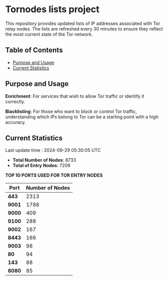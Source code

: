 # Tornodes lists project

This repository provides updated lists of IP addresses associated with Tor relay nodes. The lists are refreshed every 30 minutes to ensure they reflect the most current state of the Tor network.

## Table of Contents

- [Purpose and Usage](#purpose-and-usage)
- [Current Statistics](#current-statistics)


## Purpose and Usage

**Enrichment**: For services that wish to allow Tor traffic or identify it correctly.

**Blacklisting**: For those who want to block or control Tor traffic, understanding which IPs belong to Tor can be a starting point with a high accuracy.

## Current Statistics

Last update time : 2024-09-29 05:30:05 UTC

- **Total Number of Nodes**: 8733
- **Total of Entry Nodes**: 7209

**TOP 10 PORTS USED FOR TOR ENTRY NODES**

| **Port** | **Number of Nodes** |
|------|-----------------|
| **443**   | 2313  |
| **9001**   | 1788  |
| **9000**   | 409  |
| **9100**   | 288  |
| **9002**   | 167  |
| **8443**   | 166  |
| **9003**   | 98  |
| **80**   | 94  |
| **143**   | 88  |
| **8080**   | 85  |

